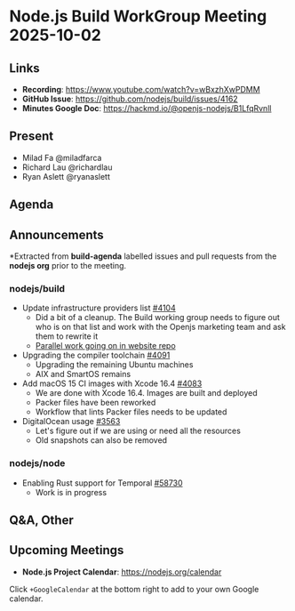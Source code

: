 # Node.js Build WorkGroup Meeting 2025-10-02

## Links

* **Recording**: https://www.youtube.com/watch?v=wBxzhXwPDMM 
* **GitHub Issue**: https://github.com/nodejs/build/issues/4162
* **Minutes Google Doc**: https://hackmd.io/@openjs-nodejs/B1LfqRvnll

## Present

* Milad Fa @miladfarca
* Richard Lau @richardlau
* Ryan Aslett @ryanaslett 


## Agenda

## Announcements

*Extracted from **build-agenda** labelled issues and pull requests from the **nodejs org** prior to the meeting.

### nodejs/build

* Update infrastructure providers list [#4104](https://github.com/nodejs/build/issues/4104)
    * Did a bit of a cleanup. The Build working group needs to figure out who is on that list and work with the Openjs marketing team and ask them to rewrite it
    * [Parallel work going on in website repo](https://github.com/nodejs/nodejs.org/pull/7991)
* Upgrading the compiler toolchain [#4091](https://github.com/nodejs/build/issues/4091)
    * Upgrading the remaining Ubuntu machines
    * AIX and SmartOS remains
* Add macOS 15 CI images with Xcode 16.4 [#4083](https://github.com/nodejs/build/issues/4083)
    * We are done with Xcode 16.4. Images are built and deployed
    * Packer files have been reworked
    * Workflow that lints Packer files needs to be updated
* DigitalOcean usage [#3563](https://github.com/nodejs/build/issues/3563)
    * Let's figure out if we are using or need all the resources
    * Old snapshots can also be removed

### nodejs/node

* Enabling Rust support for Temporal [#58730](https://github.com/nodejs/node/issues/58730)
    * Work is in progress

## Q&A, Other

## Upcoming Meetings

* **Node.js Project Calendar**: <https://nodejs.org/calendar>

Click `+GoogleCalendar` at the bottom right to add to your own Google calendar.
